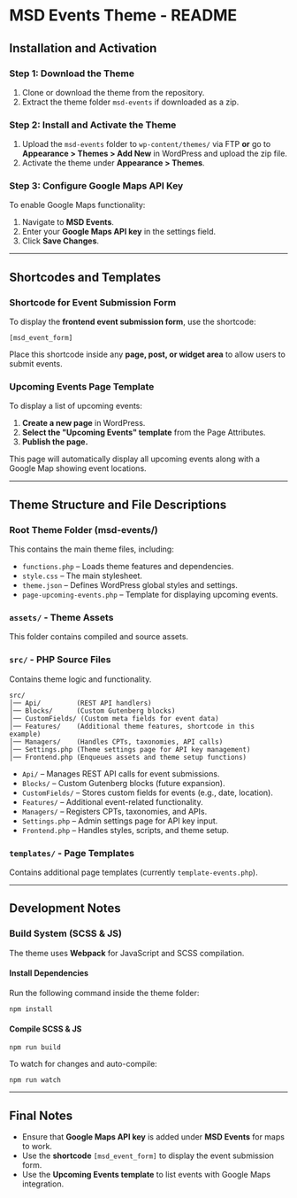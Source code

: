 # MSD Events Theme - README

## Installation and Activation

### Step 1: Download the Theme

1. Clone or download the theme from the repository.
2. Extract the theme folder `msd-events` if downloaded as a zip.

### Step 2: Install and Activate the Theme

1. Upload the `msd-events` folder to `wp-content/themes/` via FTP **or** go to **Appearance > Themes > Add New** in
   WordPress and upload the zip file.
2. Activate the theme under **Appearance > Themes**.

### Step 3: Configure Google Maps API Key

To enable Google Maps functionality:

1. Navigate to **MSD Events**.
2. Enter your **Google Maps API key** in the settings field.
3. Click **Save Changes**.

---

## Shortcodes and Templates

### **Shortcode for Event Submission Form**

To display the **frontend event submission form**, use the shortcode:

```
[msd_event_form]
```

Place this shortcode inside any **page, post, or widget area** to allow users to submit events.

### **Upcoming Events Page Template**

To display a list of upcoming events:

1. **Create a new page** in WordPress.
2. **Select the "Upcoming Events" template** from the Page Attributes.
3. **Publish the page.**

This page will automatically display all upcoming events along with a Google Map showing event locations.

---

## Theme Structure and File Descriptions

### **Root Theme Folder (msd-events/)**

This contains the main theme files, including:

- `functions.php` – Loads theme features and dependencies.
- `style.css` – The main stylesheet.
- `theme.json` – Defines WordPress global styles and settings.
- `page-upcoming-events.php` – Template for displaying upcoming events.

### **`assets/` - Theme Assets**

This folder contains compiled and source assets.

### **`src/` - PHP Source Files**

Contains theme logic and functionality.

```
src/
│── Api/         (REST API handlers)
│── Blocks/      (Custom Gutenberg blocks)
│── CustomFields/ (Custom meta fields for event data)
│── Features/    (Additional theme features, shortcode in this example)
│── Managers/    (Handles CPTs, taxonomies, API calls)
│── Settings.php (Theme settings page for API key management)
│── Frontend.php (Enqueues assets and theme setup functions)
```

- `Api/` – Manages REST API calls for event submissions.
- `Blocks/` – Custom Gutenberg blocks (future expansion).
- `CustomFields/` – Stores custom fields for events (e.g., date, location).
- `Features/` – Additional event-related functionality.
- `Managers/` – Registers CPTs, taxonomies, and APIs.
- `Settings.php` – Admin settings page for API key input.
- `Frontend.php` – Handles styles, scripts, and theme setup.

### **`templates/` - Page Templates**

Contains additional page templates (currently `template-events.php`).

---

## Development Notes

### **Build System (SCSS & JS)**

The theme uses **Webpack** for JavaScript and SCSS compilation.

#### **Install Dependencies**

Run the following command inside the theme folder:

```
npm install
```

#### **Compile SCSS & JS**

```
npm run build
```

To watch for changes and auto-compile:

```
npm run watch
```

---

## **Final Notes**

- Ensure that **Google Maps API key** is added under **MSD Events** for maps to work.
- Use the **shortcode** `[msd_event_form]` to display the event submission form.
- Use the **Upcoming Events template** to list events with Google Maps integration.
